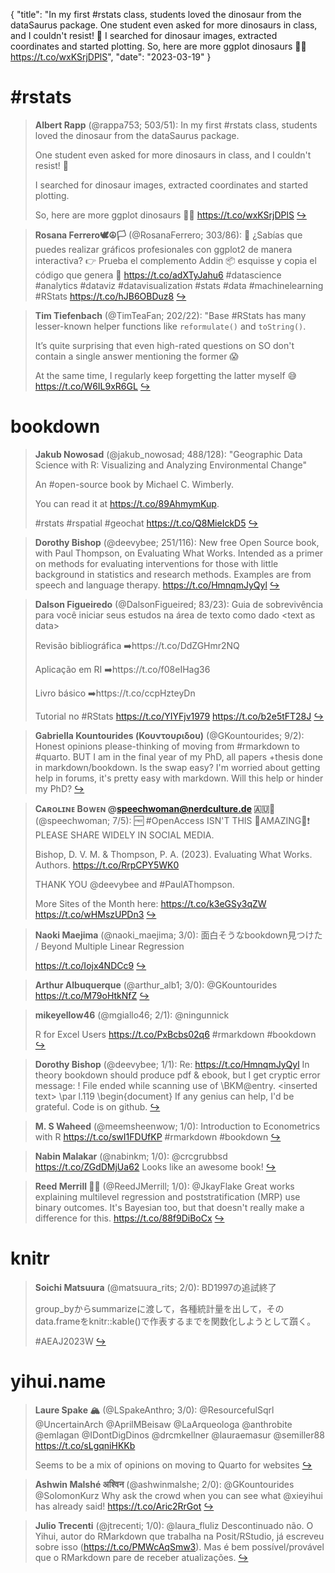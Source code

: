 {
  "title": "In my first #rstats class, students loved the dinosaur from the dataSaurus package. One student even asked for more dinosaurs in class, and I couldn't resist! 🤪 I searched for dinosaur images, extracted coordinates and started plotting. So, here are more ggplot dinosaurs 🦕🦖 https://t.co/wxKSrjDPlS",
  "date": "2023-03-19"
}

# #rstats

> **Albert Rapp** (@rappa753; 503/51): In my first #rstats class, students loved the dinosaur from the dataSaurus package.
> >
> One student even asked for more dinosaurs in class, and I couldn't resist! 🤪
> >
> I searched for dinosaur images, extracted coordinates and started plotting.
> >
> So, here are more ggplot dinosaurs 🦕🦖 https://t.co/wxKSrjDPlS  [&#8618;](https://twitter.com/rappa753/status/1637121708611239936)

<!-- -->


> **Rosana Ferrero🕊☮️🏳** (@RosanaFerrero; 303/86): 👀 ¿Sabías que puedes realizar gráficos profesionales con ggplot2 de manera interactiva?
> 👉 Prueba el complemento Addin 📦 esquisse y copia el código que genera
> 🔗 https://t.co/adXTyJahu6 
> #datascience #analytics #dataviz #datavisualization #stats #data #machinelearning #RStats https://t.co/hJB6OBDuz8  [&#8618;](https://twitter.com/RosanaFerrero/status/1636790780382543885)

<!-- -->


> **Tim Tiefenbach** (@TimTeaFan; 202/22): "Base #RStats has many lesser-known helper functions like `reformulate()` and `toString()`.
> >
> It’s quite surprising that even high-rated questions on SO don't contain a single answer mentioning the former 😱
> >
> At the same time, I regularly keep forgetting the latter myself 😅 https://t.co/W6IL9xR6GL  [&#8618;](https://twitter.com/TimTeaFan/status/1636839375672602624)

<!-- -->


# bookdown

> **Jakub Nowosad** (@jakub_nowosad; 488/128): "Geographic Data Science with R: Visualizing and Analyzing Environmental Change"
> >
> An #open-source book by Michael C. Wimberly.
> >
> You can read it at https://t.co/89AhmymKup.
> >
> #rstats #rspatial #geochat https://t.co/Q8MieIckD5  [&#8618;](https://twitter.com/jakub_nowosad/status/1634937728608489478)

<!-- -->


> **Dorothy Bishop** (@deevybee; 251/116): New free Open Source book, with Paul Thompson, on Evaluating What Works. Intended as a primer on methods for evaluating interventions for those with little background in statistics and research methods. Examples are from speech and language therapy.
> https://t.co/HmnqmJyQyl  [&#8618;](https://twitter.com/deevybee/status/1637034309050589187)

<!-- -->


> **Dalson Figueiredo** (@DalsonFigueired; 83/23): Guia de sobrevivência para você iniciar seus estudos na área de texto como dado &lt;text as data&gt;
> >
> Revisão bibliográfica ➡️https://t.co/DdZGHmr2NQ
> >
> Aplicação em RI 
> ➡️https://t.co/f08eIHag36
> >
> Livro básico ➡️https://t.co/ccpHzteyDn
> >
> Tutorial no #RStats https://t.co/YIYFjv1979 https://t.co/b2e5tFT28J  [&#8618;](https://twitter.com/DalsonFigueired/status/1637234184329609216)

<!-- -->


> **Gabriella Kountourides (Κουντουριδου)** (@GKountourides; 9/2): Honest opinions please-thinking of moving from #rmarkdown to #quarto. BUT I am in the final year of my PhD, all papers +thesis done in markdown/bookdown. Is the swap easy? I'm worried about getting help in forums, it's pretty easy with markdown. Will this help or hinder my PhD?  [&#8618;](https://twitter.com/GKountourides/status/1636066076260720640)

<!-- -->


> **Cᴀʀᴏʟɪɴᴇ Bᴏᴡᴇɴ @speechwoman@nerdculture.de 🇦🇺🌻** (@speechwoman; 7/5): 🆓 #OpenAccess
> ISN'T THIS 🎉AMAZING🎉❗️
> PLEASE SHARE WIDELY IN SOCIAL MEDIA.
> >
> Bishop, D. V. M. &amp; Thompson, P. A. (2023). Evaluating What Works. Authors. https://t.co/RrpCPY5WK0
> >
> THANK YOU @deevybee and #PaulAThompson.
> >
> More Sites of the Month here: https://t.co/k3eGSy3qZW https://t.co/wHMszUPDn3  [&#8618;](https://twitter.com/speechwoman/status/1637247360794509312)

<!-- -->


> **Naoki Maejima** (@naoki_maejima; 3/0): 面白そうなbookdown見つけた / Beyond Multiple Linear Regression
> >
> https://t.co/Iojx4NDCc9  [&#8618;](https://twitter.com/naoki_maejima/status/1636219609383866368)

<!-- -->


> **Arthur Albuquerque** (@arthur_alb1; 3/0): @GKountourides https://t.co/M79oHtkNfZ  [&#8618;](https://twitter.com/arthur_alb1/status/1635788366955282432)

<!-- -->


> **mikeyellow46** (@mgiallo46; 2/1): @ningunnick
> >
> R for Excel Users https://t.co/PxBcbs02q6 #rmarkdown #bookdown  [&#8618;](https://twitter.com/mgiallo46/status/1635466868826800132)

<!-- -->


> **Dorothy Bishop** (@deevybee; 1/1): Re: https://t.co/HmnqmJyQyl
> In theory bookdown should produce pdf &amp; ebook, but I get cryptic error message:
> ! File ended while scanning use of \BKM@entry.
> &lt;inserted text&gt; 
>                 \par 
> l.119 \begin{document}
> If any genius can help, I'd be grateful. 
> Code is on github.  [&#8618;](https://twitter.com/deevybee/status/1637406436069130244)

<!-- -->


> **M. S Waheed** (@meemsheenwow; 1/0): Introduction to Econometrics with R https://t.co/swI1FDUfKP #rmarkdown #bookdown  [&#8618;](https://twitter.com/meemsheenwow/status/1637100233434734593)

<!-- -->


> **Nabin Malakar** (@nabinkm; 1/0): @crcgrubbsd https://t.co/ZGdDMjUa62
> Looks like an awesome book!  [&#8618;](https://twitter.com/nabinkm/status/1636212450008743936)

<!-- -->


> **Reed Merrill 💙💛** (@ReedJMerrill; 1/0): @JkayFlake Great works explaining multilevel regression and poststratification (MRP) use binary outcomes. It's Bayesian too, but that doesn't really make a difference for this. https://t.co/88f9DiBoCx  [&#8618;](https://twitter.com/ReedJMerrill/status/1634932712451764224)

<!-- -->


# knitr

> **Soichi Matsuura** (@matsuura_rits; 2/0): BD1997の追試終了
> >
> group_byからsummarizeに渡して，各種統計量を出して，そのdata.frameをknitr::kable()で作表するまでを関数化しようとして躓く。
> >
> #AEAJ2023W  [&#8618;](https://twitter.com/matsuura_rits/status/1635524916358549504)

<!-- -->


# yihui.name

> **Laure Spake 🏔️** (@LSpakeAnthro; 3/0): @ResourcefulSqrl @UncertainArch @AprilMBeisaw @LaArqueologa @anthrobite @emlagan @IDontDigDinos @drcmkellner @lauraemasur @semiller88 https://t.co/sLgqniHKKb 
> >
> Seems to be a mix of opinions on moving to Quarto for websites  [&#8618;](https://twitter.com/LSpakeAnthro/status/1636815582698909697)

<!-- -->


> **Ashwin Malshé अश्विन** (@ashwinmalshe; 2/0): @GKountourides @SolomonKurz Why ask the crowd when you can see what @xieyihui has already said! https://t.co/Aric2RrGot  [&#8618;](https://twitter.com/ashwinmalshe/status/1636067435219410944)

<!-- -->


> **Julio Trecenti** (@jtrecenti; 1/0): @laura_fluliz Descontinuado não. O Yihui, autor do RMarkdown que trabalha na Posit/RStudio, já escreveu sobre isso (https://t.co/PMWcAqSmw3). Mas é bem possível/provável que o RMarkdown pare de receber atualizações.  [&#8618;](https://twitter.com/jtrecenti/status/1635710718098931732)

<!-- -->


